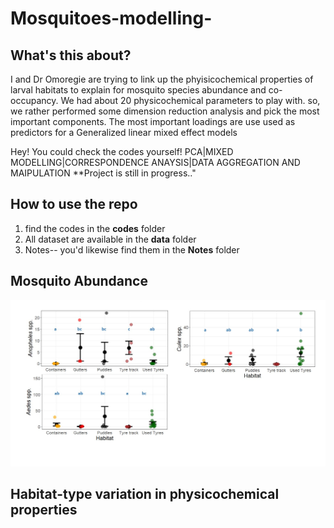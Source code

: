 # Mosquitoes-modelling-

## What's this about?

I and Dr Omoregie are trying to link up the phyisicochemical properties of larval habitats to explain for mosquito species abundance and co-occupancy. 
We had about 20 physicochemical parameters to play with. so, we rather performed some dimension reduction analysis and pick the most important components. The most important loadings are use used as predictors for a Generalized linear mixed effect models

Hey! You could check the codes yourself! 
PCA|MIXED MODELLING|CORRESPONDENCE ANAYSIS|DATA AGGREGATION AND MAIPULATION
**Project is still in progress.."

## How to use the repo

1. find the codes in the  **codes** folder
2. All dataset are available in the **data** folder
3. Notes-- you'd likewise find them in the **Notes** folder

## Mosquito Abundance

![](https://github.com/Nosa-Osawe/Mosquitoes-modelling-/blob/main/Figures/Mosquito%20abundance.jpg?raw=True)


## Habitat-type variation in physicochemical properties

